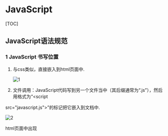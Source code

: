 # JavaScript

[TOC]



## JavaScript语法规范

### 1 JavaScript 书写位置

1. 与css类似，直接嵌入到html页面中.

   ![1](E:\Picture\javascript\1.png)

2. 文件调用：JavaScript代码写到另一个文件当中（其后缀通常为“.js”），然后用格式为“<script

src="javascript.js"></script>”的标记把它嵌入到文档中.

![2](E:\Picture\javascript\2.png)

html页面中出现<script>标签后，就会让页面暂停等待脚本的解析和执行。无论当前脚本是内嵌式还是外链式，页面的下载和渲染都必须停下来等待脚本的执行完成才能继续，这在页面的生命周期中是必须的。

### 2 JavaScript 网页中输出信息写法

1. alert()，在网页中弹出提示框，显示信息。
2. console.log()，在控制台输出消息，一般用来调试程序。
3. prompt()，在网页中弹出输入框，一般用来接收用户输入信息。
4. confirm()，在网页中弹出提示框，显示信息，该方法一般与if 判断语句结合使用。
5. document.write()，直接在页面中输出信息。

### 3 声明变量（定义变量）  var

变量定义：   var   自定义名称;

**命名规范：**

- 变量名必须以字符或下划线“_”开头
- 变量可以包含数字、从A至Z的大小字母
- JavaScript严格区分大小写，computer和Computer是两个完全不同的变量
- 禁止使用JavaScript的保留关键字作为变量名

![3](E:\Picture\javascript\3.png)

![4](E:\Picture\javascript\4.png)

### 4 JavaScript中数据类型

#### 简单数据类型：

- Number:数字类型
- String:字符串类型
- Boolean:布尔类型
- undefined:变量未初始化
- null：空类型

#### 复杂数据类型：

- Object:对象（引用）
- Array:数组

**NaN**:  Not  a Number      表示不是一个数字，判断是不是一个数字使用：   isNaN(x)

**Infinity**：无穷大          例如： var   number=7/0 ;

#### 类型转换

```javascript
var a="3.14";
var b=a-2;//输出b等于1.14
var c=a+2;//输出c等于3.142
```

- 对于减号运算符，因为字符串不支持减法运算，所以系统自动将字符串转换成数值，对于包含其他字符的字符的字符串，将转换成NaN。
- 对于加号运算符，因为字符串可用加号作为连接运算符，所以系统自动将数值转换成字符串。

![5](E:\Picture\javascript\5.png)

JavaScript 提供了如下几个函数来执行强制类型转换：

- toString():将布尔值、数值等转换成字符串
- parseInt():将字符串、布尔值等转换成整数
- parseFloat():将字符串、布尔值等转换成浮点数

#### 字符串类型

JavaScript 的字符串必须用引号括起来，可以是单引号，也可以是双引号。有如下基本方法和属性操作字符串。

- String()：可以构建一个字符串
- charAt()：获取字符串特定索引处的字符
- charCodeAt()：返回字符串中特定索引处的字符所对应的Unicode的值
- length：返回字符串长度
- toUpperCase()：转换成大写字母
- toLowerCase()：转换成小写字母
- fromCharCode()：将一系列Unicode值转换成字符串
- indexOf()：返回字符串中特定字符串第一次出现的位置
- lastIndexOf()：返回字符串中特定字符串最后一次出现的位置
- substring()：返回字符串的某个子串
- slice()：返回字符串的某个子串，功能比substring更强大支持负数参数
- match()：使用正则表达式搜索目标子字符串
- search()：使用正则表达式搜索目标子字符串
- concat()：用于将多个字符串拼加成一个字符串
- split()：将某个字符串分隔成多个字符串，可以指定分隔符
- replace()：将字符串中某个子串以特定字符串替代

#### typeof和instanceof运算符

typeof用于判断某个变量的数据类型，instanceof用于判断某个变量是否为指定类的实例

![17](E:\Picture\javascript\17.png)

![18](E:\Picture\javascript\18.png)

### 5 语句

#### 语句块

```javascript
{
  x=Math.PI;
}
```

JavaScript要求所有的语句都以分号结束，但语句块不需要以分号结束，且语句块中每个语句都需要以分号结束。

#### 异常抛出语句

`throw new Error(errorString);`

```html
<!DOCTYPE html>
<html>
<body>

<script>
function myFunction()
{
try
{ 
var x=document.getElementById("demo").value;
if(x=="")    throw "值为空";
if(isNaN(x)) throw "不是数字";
if(x>10)     throw "太大";
if(x<5)      throw "太小";
}
catch(err)
{
var y=document.getElementById("mess");
y.innerHTML="错误：" + err + "。";
}
}
</script>

<h1>我的第一个 JavaScript 程序</h1>
<p>请输入 5 到 10 之间的数字：</p>
<input id="demo" type="text">
<button type="button" onclick="myFunction()">测试输入值</button>
<p id="mess"></p>

</body>
</html>
```

#### 异常捕捉语句

```javascript
try
{
  statements
}
catch(e)
{
  statements
}
finally
{
  statements
}
```

```html
<!DOCTYPE html>
<html>
<head>
<script>
var txt="";
function message()
{
try
  {
  adddlert("Welcome guest!");
  }
catch(err)
  {
  txt="本页有一个错误。\n\n";
  txt+="错误描述：" + err.message + "\n\n";
  txt+="点击确定继续。\n\n";
  alert(txt);
  }
}
</script>
</head>

<body>
<input type="button" value="查看消息" onclick="message()" />
</body>

</html>

```

#### with 语句

```javascript
with(object)
{
  statements
}
with(document)
{
  writeln("a");
  writeln("b");
  writeln("c");
}
```

可以避免重复书写对象。

![19](E:\Picture\javascript\19.png)

#### for in 循环

```javascript
for (index in object)
{
  
}

var person={fname:"John",lname:"Doe",age:25};
for (x in person)
  {
  txt=txt + person[x];
  }
```

它主要有两个作用：

- 遍历数组里的所有数组元素
- 遍历JavaScript对象的所有属性

### 6 函数

#### 定义命名函数

```javascript
function functionName(parameter list)
{
  statements
}
```

定义匿名函数

```javascript
function (parameter list)
{
  statements
};
```

实际上就是定义了一个函数对象，接下来可以将这个对象赋给另一个变量，然后就可以通过这个变量来调用这个匿名函数。

#### 使用Function类匿名函数

```javascript
var f=new Function('name',"document.writeln('Function定义的函数<br>');"+"document.writeln('你好'+name);");
f("yeefu");
```

当定义一个函数后，实际上得到如下4项

- 函数：就像Java的方法一样，这个函数可以被调用
- 对象：定义一个函数时，系统也会创建一个对象，该对象时Function类的实例
- 方法：定义一个函数时，该函数通常都会附加给某个对象，作为该对象的方法
- 类：在定义函数时，也得到一个与函数同名的类。

因此，当我们定义一个函数时，有如下方式来调用函数：

- 直接调用函数：返回调用函数总是返回该函数体内最后一条return语句的返回值；如果该函数体内不包含return语句，则直接调用函数没有任何返回值。
- 使用new关键字调用函数，通过这种方式调用总有一个返回值，返回值就是一个JavaScript对象。

```javascript
var test=function(name)
{
    return "你好，"+name;
}
var rval=test('lee');//输出rval为你好，lee
var obj=new test('lee');//输出obj为[object Object]

function Person(name,age)
{
    this.name=name;
  	this.age=age;
  	this.info=function()
    {
        document.writeln(this.name);
      	document.writeln(this.age);
    };
}
var p=new Person('lee',24);
p.info();

var hello=function(name)
{
    document.write(name);
}
window.hello("lee");
var p={
    walk:function()
  	{
      for(var i=0;i<2;i++)
        documnet.write("slow");
  	}
}
p.walk();
```

- 以call()方法调用函数

```javascript
/*有些时候调用函数时需要动态传入一个函数引用，此时为了动态地调用函数，就需要使用call方法来调用函数了。
假如定义一个形如each（array,fn)的函数，这个函数可以自动迭代处理array数组元素，而fn函数则负责对数组元素进行处理，此时需要在each函数中调用fn函数，但目前fn函数并未确定，因此无法采用直接调用方法来调用fn函数，此时可以通过call()方法来调用函数。*/
var each=function(array,fn)
{
    for(var index in array)
      {
          fn.call(null,index,array[index]);
      }
}
//调用each函数，第一个参数是数组，第二个参数是函数
each([4,20,3],function(index,ele)
    {
    document.write(index+ele);
})
```

- 以apply()方法调用函数

通过call调用函数时，必须在括号中详细地列出每个参数，通过apply()动态调用函数时，可以在括号里以arguments来代表所有参数。

```javascript
var myfun=function(a,b)
{
  alert(a+b);
}
myfun.call(window,12,23);
var example=function(num1,num2)
{
  myfun.apply(this,arguments);
}
example(20,40);
myfun.apply(window,[12,23]);
```

![20](E:\Picture\javascript\20.png)

![21](E:\Picture\javascript\21.png)

### 7 创建对象

#### 使用new关键字调用构造器创建对象，`var p=new Person();`

#### 使用Object直接创建对象，`var myobj=new Object();`

#### 使用JSON语法创建对象

```javascript
object={
  Name:Value,
  Name:Value,
  ...
}
```


```html
<!--使用对象构造器,本例使用函数来构造对象;-->
<!DOCTYPE html>
<html>
<body>

<script>
function person(firstname,lastname,age,eyecolor)
{
this.firstname=firstname;
this.lastname=lastname;
this.age=age;
this.eyecolor=eyecolor;
}

myFather=new person("Bill","Gates",56,"blue");

document.write(myFather.firstname + " is " + myFather.age + " years old.");
</script>

</body>
</html>
```

![22](E:\Picture\javascript\22.png)

![23](E:\Picture\javascript\23.png)

![25](E:\Picture\javascript\25.png)

现在就更像创建一般对象了。所有的非函数属性都在构造函数中创建，意味着又能够用构造函数的参数赋予属性默认值了。因为只创建 showColor() 函数的一个实例，所以没有内存浪费。此外，给 oCar1 的 drivers 数组添加 "Bill" 值，不会影响到 oCar2 的数组，所以输出这些数组的值时，oCar1.drivers 显示的是 "Mike,John,Bill"，而 oCar2.drivers 显示的是 "Mike,John"。因为使用了原型方式，所以仍然能利用 instanceof 运算符来判断对象的类型。

这种方式是 ECMAScript 采用的主要方式，它具有其他方式的特性，却没有他们的副作用。不过，有些开发者仍觉得这种方法不够完美。

#### **动态原型方法**

![26](E:\Picture\javascript\26.png)

直到检查 typeof Car._initialized 是否等于 "undefined" 之前，这个构造函数都未发生变化。这行代码是动态原型方法中最重要的部分。如果这个值未定义，构造函数将用原型方式继续定义对象的方法，然后把 Car._initialized 设置为 true。如果这个值定义了（它的值为 true 时，typeof 的值为 Boolean），那么就不再创建该方法。简而言之，该方法使用标志（_initialized）来判断是否已给原型赋予了任何方法。该方法只创建并赋值一次，传统的 OOP 开发者会高兴地发现，这段代码看起来更像其他语言中的类定义了。

#### **重定义已有方法**

![27](E:\Picture\javascript\27.png)

在这段代码中，第一行代码把对当前 toString() 方法的引用保存在属性 originalToString 中。然后用定制的方法覆盖了 toString() 方法。新方法将检查该函数源代码的长度是否大于 100。如果是，就返回错误信息，说明该函数代码太长，否则调用 originalToString() 方法，返回函数的源代码。

![28](E:\Picture\javascript\28.png)

#### 对象冒充

![29](E:\Picture\javascript\29.png)

![30](E:\Picture\javascript\30.png)

![31](E:\Picture\javascript\31.png)

![32](E:\Picture\javascript\32.png)

![33](E:\Picture\javascript\33.png)

### 8 w3school 学习笔记

#### JavaScript：改变 HTML 图像

```html
<!DOCTYPE html>
<html>
<body>
<script>
function changeImage()
{
element=document.getElementById('myimage')
if (element.src.match("bulbon"))
  {
  element.src="/i/eg_bulboff.gif";
  }
else
  {
  element.src="/i/eg_bulbon.gif";
  }
}
</script>

<img id="myimage" onclick="changeImage()" src="/i/eg_bulboff.gif">

<p>点击灯泡来点亮或熄灭这盏灯</p>

</body>
</html>
```

![6](E:\Picture\javascript\6.png)

![7](E:\Picture\javascript\7.png)

![8](E:\Picture\javascript\8.png)

![9](E:\Picture\javascript\9.png)

![10](E:\Picture\javascript\10.png)

![11](E:\Picture\javascript\11.png)

![12](E:\Picture\javascript\12.png)

![13](E:\Picture\javascript\13.png)

![14](E:\Picture\javascript\14.png)

### 9 JavaScript HTML DOM

通过可编程的对象模型，JavaScript 获得了足够的能力来创建动态的 HTML。

- JavaScript 能够改变页面中的所有 HTML 元素
- JavaScript 能够改变页面中的所有 HTML 属性
- JavaScript 能够改变页面中的所有 CSS 样式
- JavaScript 能够对页面中的所有事件做出反应

#### 查找 HTML 元素

通常，通过 JavaScript，您需要操作 HTML 元素。

为了做到这件事情，您必须首先找到该元素。有三种方法来做这件事：

- 通过 id 找到 HTML 元素
- 通过标签名找到 HTML 元素
- 通过类名找到 HTML 元素

![15](E:\Picture\javascript\15.png)

![16](E:\Picture\javascript\16.png)

## Reference

1. [JavaScript教程](http://www.w3school.com.cn/js/index.asp)
2. [定义类或对象](http://www.w3school.com.cn/js/pro_js_object_defining.asp)
3. [继承](http://www.w3school.com.cn/js/pro_js_inheritance_implementing.asp)
